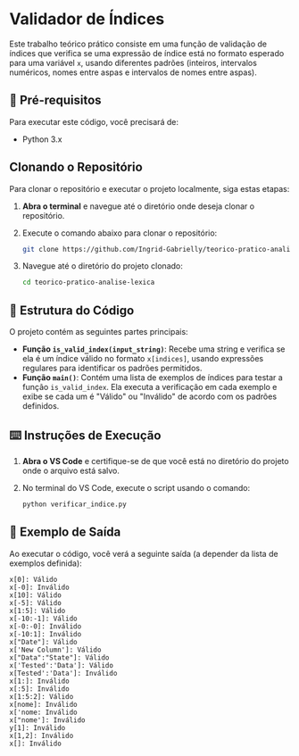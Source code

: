 # Validador de Índices

Este trabalho teórico prático consiste em uma função de validação de índices que verifica se uma expressão de índice está no formato esperado para uma variável `x`, usando diferentes padrões (inteiros, intervalos numéricos, nomes entre aspas e intervalos de nomes entre aspas).

## 🐍 Pré-requisitos

Para executar este código, você precisará de:
- Python 3.x

## Clonando o Repositório

Para clonar o repositório e executar o projeto localmente, siga estas etapas:

1. **Abra o terminal** e navegue até o diretório onde deseja clonar o repositório.
2. Execute o comando abaixo para clonar o repositório:

    ```bash
    git clone https://github.com/Ingrid-Gabrielly/teorico-pratico-analise-lexica.git
    ```

3. Navegue até o diretório do projeto clonado:

    ```bash
    cd teorico-pratico-analise-lexica
    ```

## 📁 Estrutura do Código

O projeto contém as seguintes partes principais:

- **Função `is_valid_index(input_string)`**: Recebe uma string e verifica se ela é um índice válido no formato `x[indices]`, usando expressões regulares para identificar os padrões permitidos.
- **Função `main()`**: Contém uma lista de exemplos de índices para testar a função `is_valid_index`. Ela executa a verificação em cada exemplo e exibe se cada um é "Válido" ou "Inválido" de acordo com os padrões definidos.

## ⌨️ Instruções de Execução

1. **Abra o VS Code** e certifique-se de que você está no diretório do projeto onde o arquivo está salvo.
2. No terminal do VS Code, execute o script usando o comando:

    ```bash
    python verificar_indice.py
    ```

## 🔎 Exemplo de Saída

Ao executar o código, você verá a seguinte saída (a depender da lista de exemplos definida):

```plaintext
x[0]: Válido
x[-0]: Inválido
x[10]: Válido
x[-5]: Válido
x[1:5]: Válido
x[-10:-1]: Válido
x[-0:-0]: Inválido
x[-10:1]: Inválido
x["Date"]: Válido
x['New Column']: Válido
x["Data":"State"]: Válido
x['Tested':'Data']: Válido
x[Tested':'Data']: Inválido
x[1:]: Inválido
x[:5]: Inválido
x[1:5:2]: Válido
x[nome]: Inválido
x['nome: Inválido
x["nome']: Inválido
y[1]: Inválido
x[1,2]: Inválido
x[]: Inválido
